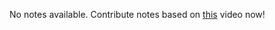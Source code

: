 No notes available. Contribute notes based on [this](https://www.youtube.com/watch?v=Juo_0lpBMPY&list=PL2kSRH_DmWVZp_cu6MMPWkgYh7GZVFS6i&index=2) video now!